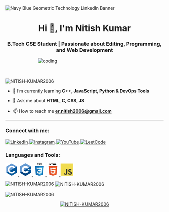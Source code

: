 <img src="https://user-images.githubusercontent.com/74038190/212748842-9fcbad5b-6173-4175-8a61-521f3dbb7514.gif" alt="Navy Blue Geometric Technology LinkedIn Banner" style="width: 980px; height: auto;">

<h1 align="center">Hi 👋, I'm Nitish Kumar</h1>
<h3 align="center">B.Tech CSE Student | Passionate about Editing, Programming, and Web Development</h3>

<img align="right" alt="coding" width="400" src="https://user-images.githubusercontent.com/55389276/140866485-8fb1c876-9a8f-4d6a-98dc-08c4981eaf70.gif">

<br><br><br>
<p align="left"> <img src="https://komarev.com/ghpvc/?username=NITISH-KUMAR2006&label=Profile%20views&color=0e75b6&style=flat" alt="NITISH-KUMAR2006" /> </p>

- 🌱 I’m currently learning **C++, JavaScript, Python & DevOps Tools**

- 💬 Ask me about **HTML, C, CSS, JS**    

- 📫 How to reach me **er.nitish2006@gmail.com**

<hr>

<h3 align="left">Connect with me:</h3>
<p align="left">
  <a href="https://www.linkedin.com/in/nitish-kumar-a6666a322/" target="_blank">
    <img align="center" src="https://raw.githubusercontent.com/rahuldkjain/github-profile-readme-generator/master/src/images/icons/Social/linked-in-alt.svg" alt="LinkedIn" height="30" width="40" />
  </a>

  <a href="https://www.instagram.com/nitishgupta1576?utm_source=qr&igsh=MWZoNnB6bDRoMXBjNA==" target="_blank">
    <img align="center" src="https://upload.wikimedia.org/wikipedia/commons/a/a5/Instagram_icon.png" alt="Instagram" height="30" width="30" />
  </a>

  <a href="https://www.youtube.com/c/@RoundHud_1" target="_blank">
    <img align="center" src="https://raw.githubusercontent.com/rahuldkjain/github-profile-readme-generator/master/src/images/icons/Social/youtube.svg" alt="YouTube" height="30" width="40" />
  </a>
  
  <a href="https://www.leetcode.com/NITISH-KUMAR2006" target="_blank">
    <img align="center" src="https://raw.githubusercontent.com/rahuldkjain/github-profile-readme-generator/master/src/images/icons/Social/leet-code.svg" alt="LeetCode" height="30" width="40" />
  </a>
</p>


<h3 align="left">Languages and Tools:</h3>
<p align="left">
  <a href="https://www.cprogramming.com/" target="_blank" rel="noreferrer"> 
    <img src="https://raw.githubusercontent.com/devicons/devicon/master/icons/c/c-original.svg" alt="C" width="40" height="40"/> 
  </a> 
  <a href="https://www.w3schools.com/cpp/" target="_blank" rel="noreferrer"> 
    <img src="https://raw.githubusercontent.com/devicons/devicon/master/icons/cplusplus/cplusplus-original.svg" alt="C++" width="40" height="40"/> 
  </a> 
  <a href="https://www.w3schools.com/css/" target="_blank" rel="noreferrer"> 
    <img src="https://raw.githubusercontent.com/devicons/devicon/master/icons/css3/css3-original-wordmark.svg" alt="CSS3" width="40" height="40"/> 
  </a> 
  <a href="https://www.w3.org/html/" target="_blank" rel="noreferrer"> 
    <img src="https://raw.githubusercontent.com/devicons/devicon/master/icons/html5/html5-original-wordmark.svg" alt="HTML5" width="40" height="40"/> 
  </a> 
  <a href="https://developer.mozilla.org/en-US/docs/Web/JavaScript" target="_blank" rel="noreferrer"> 
    <img src="https://raw.githubusercontent.com/devicons/devicon/master/icons/javascript/javascript-original.svg" alt="JavaScript" width="40" height="40"/> 
  </a>
</p>

<p><img align="left" src="https://github-readme-stats.vercel.app/api/top-langs?username=NITISH-KUMAR2006&show_icons=true&locale=en&layout=compact" alt="NITISH-KUMAR2006" /></p>

<p>&nbsp;<img align="center" src="https://github-readme-stats.vercel.app/api?username=NITISH-KUMAR2006&show_icons=true&locale=en" alt="NITISH-KUMAR2006" /></p>

<p><img align="center" src="https://github-readme-streak-stats.herokuapp.com/?user=NITISH-KUMAR2006&" alt="NITISH-KUMAR2006" /></p>

<div align="center">
  <a href="https://github.com/ryo-ma/github-profile-trophy">
    <img src="https://github-profile-trophy.vercel.app/?username=NITISH-KUMAR2006" alt="NITISH-KUMAR2006" />
  </a> 
</div>
